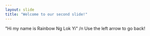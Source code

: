 ```yaml
---
layout: slide
title: "Welcome to our second slide!"
---
```

"Hi my name is Rainbow Ng Lok Yi" /n
Use the left arrow to go back!

